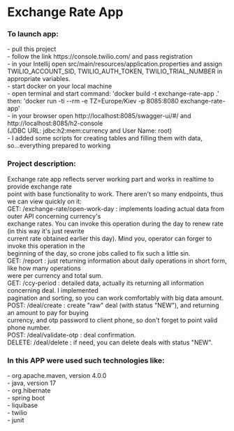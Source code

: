 # Exchange Rate App

<h3>To launch app:</h3>
- pull this project<br>
- follow the link https://console.twilio.com/ and pass registration<br>
- in your Intellij open src/main/resources/application.properties and assign <br>
TWILIO_ACCOUNT_SID, TWILIO_AUTH_TOKEN, TWILIO_TRIAL_NUMBER in appropriate variables.<br>
- start docker on your local machine<br>
- open terminal and start command: 'docker build -t exchange-rate-app .' <br>  
then: 'docker run -ti --rm -e TZ=Europe/Kiev -p 8085:8080 exchange-rate-app' <br>
- in your browser open http://localhost:8085/swagger-ui/#/ and http://localhost:8085/h2-console <br>
(JDBC URL: jdbc:h2:mem:currency and User Name: root)<br>
- I added some scripts for creating tables and filling them with data, so...everything prepared to working<br>

<h3>Project description:</h3>
Exchange rate app reflects server working part and works in realtime to provide exchange rate<br>
point with base functionality to work. There aren't so many endpoints, thus we can view quickly on it:<br>
GET: /exchange-rate/open-work-day : implements loading actual data from outer API concerning currency's<br>
exchange rates. You can invoke this operation during the day to renew rate (in this way it's just rewrite<br>
current rate obtained earlier this day). Mind you, operator can forger to invoke this operation in the<br>
beginning of the day, so crone jobs called to fix such a little sin.<br>
GET: /report : just returning information about daily operations in short form, like how many operations<br>
were per currency and total sum.<br>
GET: /ccy-period : detailed data, actually its returning all information concerning deal. I implemented<br>
pagination and sorting, so you can work comfortably with big data amount.<br>
POST: /deal/create : create "raw" deal (with status "NEW"), and returning an amount to pay for buying<br>
currency, and otp password to client phone, so don't forget to point valid phone number.<br>
POST: /deal/validate-otp : deal confirmation.<br>
DELETE: /deal/delete : if need, you can delete deals with status "NEW".<br>

<h3>In this APP were used such technologies like:</h3>
- org.apache.maven, version 4.0.0<br>
- java, version 17<br>
- org.hibernate<br>
- spring boot<br>
- liquibase<br>
- twilio<br>
- junit<br>
